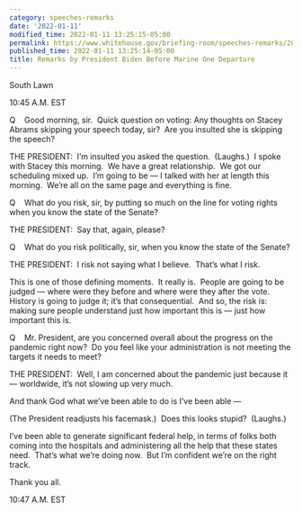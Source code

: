 ```yaml
---
category: speeches-remarks
date: '2022-01-11'
modified_time: 2022-01-11 13:25:15-05:00
permalink: https://www.whitehouse.gov/briefing-room/speeches-remarks/2022/01/11/remarks-by-president-biden-before-marine-one-departure-13/
published_time: 2022-01-11 13:25:14-05:00
title: Remarks by President Biden Before Marine One Departure
---
```

 
South Lawn

10:45 A.M. EST

Q    Good morning, sir.  Quick question on voting: Any thoughts on
Stacey Abrams skipping your speech today, sir?  Are you insulted she is
skipping the speech?

THE PRESIDENT:  I’m insulted you asked the question.  (Laughs.)  I spoke
with Stacey this morning.  We have a great relationship.  We got our
scheduling mixed up.  I’m going to be — I talked with her at length this
morning.  We’re all on the same page and everything is fine.

Q    What do you risk, sir, by putting so much on the line for voting
rights when you know the state of the Senate?

THE PRESIDENT:  Say that, again, please?

Q    What do you risk politically, sir, when you know the state of the
Senate?

THE PRESIDENT:  I risk not saying what I believe.  That’s what I risk. 

This is one of those defining moments.  It really is.  People are going
to be judged — where were they before and where were they after the
vote.  History is going to judge it; it’s that consequential.  And so,
the risk is: making sure people understand just how important this is —
just how important this is.

Q    Mr. President, are you concerned overall about the progress on the
pandemic right now?  Do you feel like your administration is not meeting
the targets it needs to meet?

THE PRESIDENT:  Well, I am concerned about the pandemic just because it
— worldwide, it’s not slowing up very much. 

And thank God what we’ve been able to do is I’ve been able —

(The President readjusts his facemask.)  Does this looks stupid? 
(Laughs.)  
  
I’ve been able to generate significant federal help, in terms of folks
both coming into the hospitals and administering all the help that these
states need.  That’s what we’re doing now.  But I’m confident we’re on
the right track. 

Thank you all.

10:47 A.M. EST
